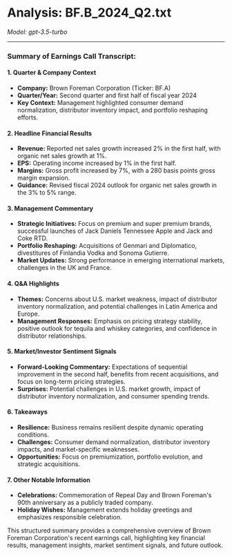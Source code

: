 # Analysis: BF.B_2024_Q2.txt

*Model: gpt-3.5-turbo*

---

### Summary of Earnings Call Transcript:

#### 1. **Quarter & Company Context**
- **Company:** Brown Foreman Corporation (Ticker: BF.A)
- **Quarter/Year:** Second quarter and first half of fiscal year 2024
- **Key Context:** Management highlighted consumer demand normalization, distributor inventory impact, and portfolio reshaping efforts.

#### 2. **Headline Financial Results**
- **Revenue:** Reported net sales growth increased 2% in the first half, with organic net sales growth at 1%.
- **EPS:** Operating income increased by 1% in the first half.
- **Margins:** Gross profit increased by 7%, with a 280 basis points gross margin expansion.
- **Guidance:** Revised fiscal 2024 outlook for organic net sales growth in the 3% to 5% range.

#### 3. **Management Commentary**
- **Strategic Initiatives:** Focus on premium and super premium brands, successful launches of Jack Daniels Tennessee Apple and Jack and Coke RTD.
- **Portfolio Reshaping:** Acquisitions of Genmari and Diplomatico, divestitures of Finlandia Vodka and Sonoma Gutierre.
- **Market Updates:** Strong performance in emerging international markets, challenges in the UK and France.

#### 4. **Q&A Highlights**
- **Themes:** Concerns about U.S. market weakness, impact of distributor inventory normalization, and potential challenges in Latin America and Europe.
- **Management Responses:** Emphasis on pricing strategy stability, positive outlook for tequila and whiskey categories, and confidence in distributor relationships.

#### 5. **Market/Investor Sentiment Signals**
- **Forward-Looking Commentary:** Expectations of sequential improvement in the second half, benefits from recent acquisitions, and focus on long-term pricing strategies.
- **Surprises:** Potential challenges in U.S. market growth, impact of distributor inventory normalization, and consumer spending trends.

#### 6. **Takeaways**
- **Resilience:** Business remains resilient despite dynamic operating conditions.
- **Challenges:** Consumer demand normalization, distributor inventory impacts, and market-specific weaknesses.
- **Opportunities:** Focus on premiumization, portfolio evolution, and strategic acquisitions.

#### 7. **Other Notable Information**
- **Celebrations:** Commemoration of Repeal Day and Brown Foreman's 90th anniversary as a publicly traded company.
- **Holiday Wishes:** Management extends holiday greetings and emphasizes responsible celebration.

This structured summary provides a comprehensive overview of Brown Foreman Corporation's recent earnings call, highlighting key financial results, management insights, market sentiment signals, and future outlook.